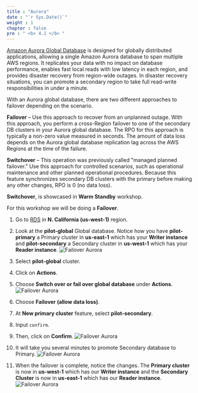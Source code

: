 ```yaml
---
title : "Aurora"
date : "`r Sys.Date()`"
weight : 1
chapter : false
pre : " <b> 4.1 </b> "
---
```


[Amazon Aurora Global Database](https://aws.amazon.com/vi/rds/aurora/global-database/) is designed for globally distributed applications, allowing a single Amazon Aurora database to span multiple AWS regions. It replicates your data with no impact on database performance, enables fast local reads with low latency in each region, and provides disaster recovery from region-wide outages. In disaster recovery situations, you can promote a secondary region to take full read-write responsibilities in under a minute.

With an Aurora global database, there are two different approaches to failover depending on the scenario.

**Failover** – Use this approach to recover from an unplanned outage. With this approach, you perform a cross-Region failover to one of the secondary DB clusters in your Aurora global database. The RPO for this approach is typically a non-zero value measured in seconds. The amount of data loss depends on the Aurora global database replication lag across the AWS Regions at the time of the failure.

**Switchover** – This operation was previously called "managed planned failover." Use this approach for controlled scenarios, such as operational maintenance and other planned operational procedures. Because this feature synchronizes secondary DB clusters with the primary before making any other changes, RPO is 0 (no data loss).

**Switchover**, is showcased in **Warm Standby** workshop.

For this workshop we will be doing a **Failover**.

1. Go to [RDS](https://us-west-1.console.aws.amazon.com/rds/home?region=us-west-1#databases:) in **N. California (us-west-1)** region.
2. Look at the **pilot-global** Global database. Notice how you have **pilot-primary** a Primary cluster in **us-east-1** which has your **Writer instance** and **pilot-secondary** a Secondary cluster in **us-west-1** which has your **Reader instance**.
![Failover Aurora](./images/4.failover/4.1.aurora/4.1.1aurora.png?width=90pc)


3. Select **pilot-global** cluster.
4. Click on **Actions**.
5. Choose **Switch over or fail over global database** under **Actions**.
![Failover Aurora](./images/4.failover/4.1.aurora/4.1.2aurora.png?width=90pc)

6. Choose **Failover (allow data loss)**.
7. At **New primary cluster** feature, select **pilot-secondary**.
8. Input ```confirm```.
9. Then, click on **Confirm**.
![Failover Aurora](./images/4.failover/4.1.aurora/4.1.3aurora.png?width=90pc)

10. It will take you several minutes to promote Secondary database to Primary.
![Failover Aurora](./images/4.failover/4.1.aurora/4.1.4aurora.png?width=90pc)

11. When the failover is complete, notice the changes. The **Primary cluster** is now in **us-west-1** which has our **Writer instance** and the **Secondary Cluster** is now in **us-east-1** which has our **Reader instance**. 
![Failover Aurora](./images/4.failover/4.1.aurora/4.1.5aurora.png?width=90pc)